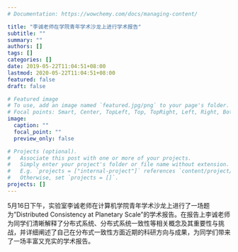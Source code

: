 ```yaml
---
# Documentation: https://wowchemy.com/docs/managing-content/

title: "李诚老师在学院青年学术沙龙上进行学术报告"
subtitle: ""
summary: ""
authors: []
tags: []
categories: []
date: 2019-05-22T11:04:51+08:00
lastmod: 2020-05-22T11:04:51+08:00
featured: false
draft: false

# Featured image
# To use, add an image named `featured.jpg/png` to your page's folder.
# Focal points: Smart, Center, TopLeft, Top, TopRight, Left, Right, BottomLeft, Bottom, BottomRight.
image:
  caption: ""
  focal_point: ""
  preview_only: false

# Projects (optional).
#   Associate this post with one or more of your projects.
#   Simply enter your project's folder or file name without extension.
#   E.g. `projects = ["internal-project"]` references `content/project/deep-learning/index.md`.
#   Otherwise, set `projects = []`.
projects: []
---
```

5月16日下午，实验室李诚老师在计算机学院青年学术沙龙上进行了一场题为”Distributed Consistency at Planetary Scale”的学术报告。在报告上李诚老师为同学们清晰解释了分布式系统、分布式系统一致性等相关概念及其重要性与挑战，并详细阐述了自己在分布式一致性方面近期的科研方向与成果，为同学们带来了一场丰富又充实的学术报告。
